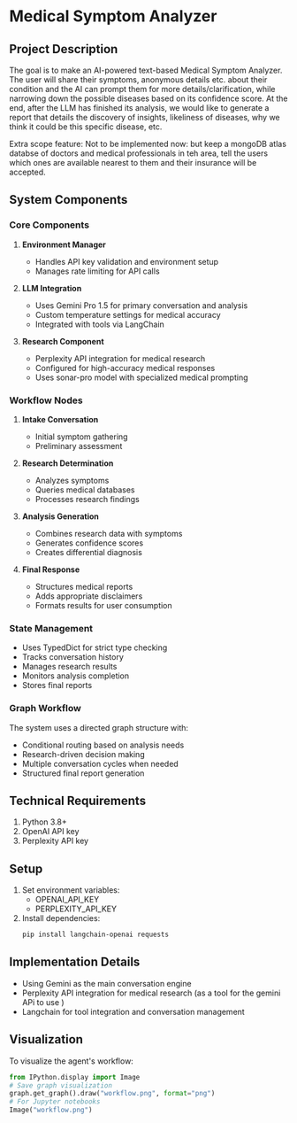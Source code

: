 # Medical Symptom Analyzer

## Project Description
The goal is to make an AI-powered text-based Medical Symptom Analyzer. 
The user will share their symptoms, anonymous details etc. about their condition and the AI can prompt them
for more details/clarification, while narrowing down the possible diseases based on its confidence score. 
At the end, after the LLM has finished its analysis, we would like to generate a report that details
the discovery of insights, likeliness of diseases, why we think it could be this specific disease, etc. 

Extra scope feature:
Not to be implemented now: but keep a mongoDB atlas databse of doctors and medical professionals in teh area, tell 
the users which ones are available nearest to them and their insurance will be accepted. 

## System Components

### Core Components
1. **Environment Manager**
   - Handles API key validation and environment setup
   - Manages rate limiting for API calls

2. **LLM Integration**
   - Uses Gemini Pro 1.5 for primary conversation and analysis
   - Custom temperature settings for medical accuracy
   - Integrated with tools via LangChain

3. **Research Component**
   - Perplexity API integration for medical research
   - Configured for high-accuracy medical responses
   - Uses sonar-pro model with specialized medical prompting

### Workflow Nodes
1. **Intake Conversation**
   - Initial symptom gathering
   - Preliminary assessment
   
2. **Research Determination**
   - Analyzes symptoms
   - Queries medical databases
   - Processes research findings

3. **Analysis Generation**
   - Combines research data with symptoms
   - Generates confidence scores
   - Creates differential diagnosis

4. **Final Response**
   - Structures medical reports
   - Adds appropriate disclaimers
   - Formats results for user consumption

### State Management
- Uses TypedDict for strict type checking
- Tracks conversation history
- Manages research results
- Monitors analysis completion
- Stores final reports

### Graph Workflow
The system uses a directed graph structure with:
- Conditional routing based on analysis needs
- Research-driven decision making
- Multiple conversation cycles when needed
- Structured final report generation

## Technical Requirements
1. Python 3.8+
2. OpenAI API key
3. Perplexity API key

## Setup
1. Set environment variables:
   - OPENAI_API_KEY
   - PERPLEXITY_API_KEY
2. Install dependencies:
   ```bash
   pip install langchain-openai requests
   ```

## Implementation Details
- Using Gemini as the main conversation engine
- Perplexity API integration for medical research (as a tool for the gemini APi to use )
- Langchain for tool integration and conversation management

## Visualization
To visualize the agent's workflow:
```python
from IPython.display import Image
# Save graph visualization
graph.get_graph().draw("workflow.png", format="png")
# For Jupyter notebooks
Image("workflow.png")
```
